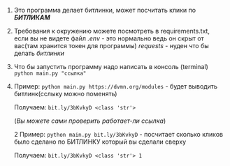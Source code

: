 1. Это программа делает битлинки, может посчитать клики по **_БИТЛИКАМ_**

2. Требования к окружению можете посмотреть в requirements.txt, если вы не видете файл *.env* - это нормально ведь он скрыт от вас(там хранится токен для программы) *requests* - нуден что бы делать _битлинки_

3. Что бы запустить программу надо написать в консоль (terminal) `python main.py "ссылка"`

4. Пример: `python main.py https://dvmn.org/modules` - будет выводить битлинк(сслыку можно поменять)

   Получаем: `bit.ly/3bKvkyD
   <class 'str'>`

   (_Вы можете сами проверить работает-ли ссылка_)

   2 Пример: `python main.py bit.ly/3bKvkyD` - посчитает сколько кликов было сделано по БИТЛИНКУ который вы сделали сверху

   Получаем: `bit.ly/3bKvkyD
   <class 'str'>
   1`